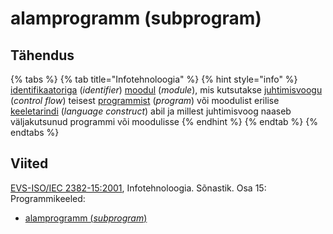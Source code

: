 # alamprogramm \(subprogram\)

## Tähendus

{% tabs %}
{% tab title="Infotehnoloogia" %}
{% hint style="info" %}
[identifikaatoriga](identifikaator-identifier.md) \(_identifier_\) [moodul](moodul-module.md) \(_module_\), mis kutsutakse [juhtimisvoogu](juhtimisvoog-control-flow.md) \(_control flow_\) teisest [programmist](programm-program.md) \(_program_\) või moodulist erilise [keeletarindi](keeletarind-language-construct.md) \(_language construct_\) abil ja millest juhtimisvoog naaseb väljakutsunud programmi või moodulisse
{% endhint %}
{% endtab %}
{% endtabs %}

## Viited

[EVS-ISO/IEC 2382-15:2001](https://www.evs.ee/et/evs-iso-iec-2382-15-2001), Infotehnoloogia. Sõnastik. Osa 15: Programmikeeled:

* [alamprogramm \(_subprogram_\)](http://www.eki.ee/dict/its/index.cgi?Q=D35C117D-6C03-1014-88DC-FC5F0DBED45A&F=GUID&C01=1&C02=0&C10=1)

